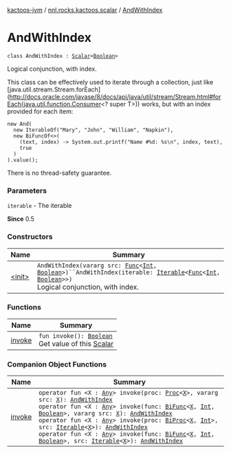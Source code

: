 [kactoos-jvm](../../index.md) / [nnl.rocks.kactoos.scalar](../index.md) / [AndWithIndex](./index.md)

# AndWithIndex

`class AndWithIndex : `[`Scalar`](../../nnl.rocks.kactoos/-scalar/index.md)`<`[`Boolean`](https://kotlinlang.org/api/latest/jvm/stdlib/kotlin/-boolean/index.html)`>`

Logical conjunction, with index.

This class can be effectively used to iterate through a collection,
just like [java.util.stream.Stream.forEach](http://docs.oracle.com/javase/8/docs/api/java/util/stream/Stream.html#forEach(java.util.function.Consumer<? super T>)) works,
but with an index provided for each item:

```
new And(
  new IterableOf("Mary", "John", "William", "Napkin"),
  new BiFuncOf<>(
    (text, index) -> System.out.printf("Name #%d: %s\n", index, text),
    true
  )
).value();
```

There is no thread-safety guarantee.

### Parameters

`iterable` - The iterable

**Since**
0.5

### Constructors

| Name | Summary |
|---|---|
| [&lt;init&gt;](-init-.md) | `AndWithIndex(vararg src: `[`Func`](../../nnl.rocks.kactoos/-func/index.md)`<`[`Int`](https://kotlinlang.org/api/latest/jvm/stdlib/kotlin/-int/index.html)`, `[`Boolean`](https://kotlinlang.org/api/latest/jvm/stdlib/kotlin/-boolean/index.html)`>)``AndWithIndex(iterable: `[`Iterable`](https://kotlinlang.org/api/latest/jvm/stdlib/kotlin.collections/-iterable/index.html)`<`[`Func`](../../nnl.rocks.kactoos/-func/index.md)`<`[`Int`](https://kotlinlang.org/api/latest/jvm/stdlib/kotlin/-int/index.html)`, `[`Boolean`](https://kotlinlang.org/api/latest/jvm/stdlib/kotlin/-boolean/index.html)`>>)`<br>Logical conjunction, with index. |

### Functions

| Name | Summary |
|---|---|
| [invoke](invoke.md) | `fun invoke(): `[`Boolean`](https://kotlinlang.org/api/latest/jvm/stdlib/kotlin/-boolean/index.html)<br>Get value of this [Scalar](../../nnl.rocks.kactoos/-scalar/index.md) |

### Companion Object Functions

| Name | Summary |
|---|---|
| [invoke](invoke.md) | `operator fun <X : `[`Any`](https://kotlinlang.org/api/latest/jvm/stdlib/kotlin/-any/index.html)`> invoke(proc: `[`Proc`](../../nnl.rocks.kactoos/-proc/index.md)`<`[`X`](invoke.md#X)`>, vararg src: `[`X`](invoke.md#X)`): `[`AndWithIndex`](./index.md)<br>`operator fun <X : `[`Any`](https://kotlinlang.org/api/latest/jvm/stdlib/kotlin/-any/index.html)`> invoke(func: `[`BiFunc`](../../nnl.rocks.kactoos/-bi-func/index.md)`<`[`X`](invoke.md#X)`, `[`Int`](https://kotlinlang.org/api/latest/jvm/stdlib/kotlin/-int/index.html)`, `[`Boolean`](https://kotlinlang.org/api/latest/jvm/stdlib/kotlin/-boolean/index.html)`>, vararg src: `[`X`](invoke.md#X)`): `[`AndWithIndex`](./index.md)<br>`operator fun <X : `[`Any`](https://kotlinlang.org/api/latest/jvm/stdlib/kotlin/-any/index.html)`> invoke(proc: `[`BiProc`](../../nnl.rocks.kactoos/-bi-proc/index.md)`<`[`X`](invoke.md#X)`, `[`Int`](https://kotlinlang.org/api/latest/jvm/stdlib/kotlin/-int/index.html)`>, src: `[`Iterable`](https://kotlinlang.org/api/latest/jvm/stdlib/kotlin.collections/-iterable/index.html)`<`[`X`](invoke.md#X)`>): `[`AndWithIndex`](./index.md)<br>`operator fun <X : `[`Any`](https://kotlinlang.org/api/latest/jvm/stdlib/kotlin/-any/index.html)`> invoke(func: `[`BiFunc`](../../nnl.rocks.kactoos/-bi-func/index.md)`<`[`X`](invoke.md#X)`, `[`Int`](https://kotlinlang.org/api/latest/jvm/stdlib/kotlin/-int/index.html)`, `[`Boolean`](https://kotlinlang.org/api/latest/jvm/stdlib/kotlin/-boolean/index.html)`>, src: `[`Iterable`](https://kotlinlang.org/api/latest/jvm/stdlib/kotlin.collections/-iterable/index.html)`<`[`X`](invoke.md#X)`>): `[`AndWithIndex`](./index.md) |
